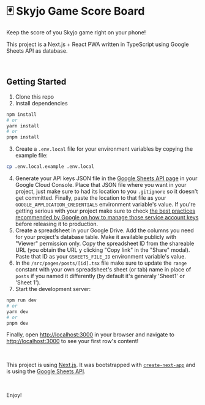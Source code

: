 # 🃏 Skyjo Game Score Board

Keep the score of you Skyjo game right on your phone!

This project is a Next.js + React PWA written in TypeScript using Google Sheets API as database.

<br />

## Getting Started
1. Clone this repo
2. Install dependencies
  ```bash
  npm install
  # or
  yarn install
  # or
  pnpm install
  ```
3. Create a `.env.local` file for your environment variables by copying the example file:
  ```bash
  cp .env.local.example .env.local
  ```
4. Generate your API keys JSON file in the [Google Sheets API page](https://console.cloud.google.com/apis/library/sheets.googleapis.com) in your Google Cloud Console. Place that JSON file where you want in your project, just make sure to had its location to you `.gitignore` so it doesn't get committed. 
Finally, paste the location to that file as your `GOOGLE_APPLICATION_CREDENTIALS` environment variable's value.
If you're getting serious with your project make sure to check [the best practices recommended by Google on how to manage those service account keys](https://cloud.google.com/iam/docs/best-practices-for-managing-service-account-keys?_ga=2.135215793.-1058321791.1680461933) before releasing it to production.
5. Create a spreadsheet in your Google Drive. Add the columns you need for your project's database table. Make it available publicly with "Viewer" permission only. Copy the spreadsheet ID from the shareable URL (you obtain the URL y clicking "Copy link" in the "Share" modal). Paste that ID as your `GSHEETS_FILE_ID` environment variable's value.
7. In the `/src/pages/posts/[id].tsx` file make sure to update the `range` constant with your own spreadsheet's sheet (or tab) name in place of `posts` if you named it differently (by default it's generaly 'Sheet1' or 'Sheet 1').
7. Start the development server:
  ```bash
  npm run dev
  # or
  yarn dev
  # or
  pnpm dev
  ```
Finally, open [http://localhost:3000](http://localhost:3000) in your browser and navigate to [http://localhost:3000](http://localhost:3000/posts/2) to see your first row's content!

<br />

This project is using [Next.js](https://nextjs.org/). It was bootstrapped with [`create-next-app`](https://github.com/vercel/next.js/tree/canary/packages/create-next-app) and is using the [Google Sheets API](https://developers.google.com/sheets/api/reference/rest?hl=fr).

<br />

Enjoy!